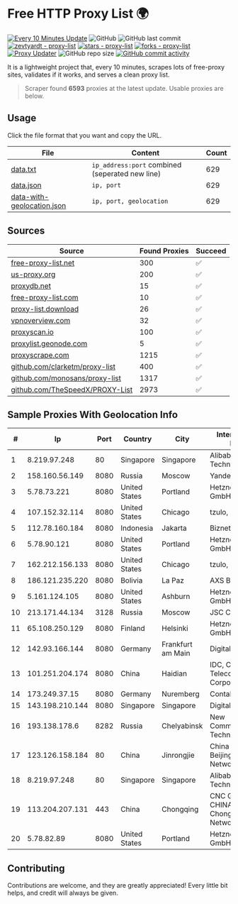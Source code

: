 
# Free HTTP Proxy List 🌍

[![Every 10 Minutes Update](https://github.com/mertguvencli/http-proxy-list/actions/workflows/main.yml/badge.svg?branch=main)](https://github.com/mertguvencli/http-proxy-list/actions/workflows/main.yml)
![GitHub](https://img.shields.io/github/license/mertguvencli/http-proxy-list)
![GitHub last commit](https://img.shields.io/github/last-commit/mertguvencli/http-proxy-list)
[![zevtyardt - proxy-list](https://img.shields.io/static/v1?label=zevtyardt&message=proxy-list&color=blue&logo=github)](https://github.com/zevtyardt/proxy-list "Go to GitHub repo")
[![stars - proxy-list](https://img.shields.io/github/stars/zevtyardt/proxy-list?style=social)](https://github.com/zevtyardt/proxy-list)
[![forks - proxy-list](https://img.shields.io/github/forks/zevtyardt/proxy-list?style=social)](https://github.com/zevtyardt/proxy-list)
[![Proxy Updater](https://github.com/zevtyardt/proxy-list/workflows/Proxy%20Updater/badge.svg)](https://github.com/zevtyardt/proxy-list/actions?query=workflow:"Proxy+Updater")
![GitHub repo size](https://img.shields.io/github/repo-size/zevtyardt/proxy-list)
[![GitHub commit activity](https://img.shields.io/github/commit-activity/m/zevtyardt/proxy-list?logo=commits)](https://github.com/zevtyardt/proxy-list/commits/main)

It is a lightweight project that, every 10 minutes, scrapes lots of free-proxy sites, validates if it works, and serves a clean proxy list.

> Scraper found **6593** proxies at the latest update. Usable proxies are below.

## Usage

Click the file format that you want and copy the URL.

|File|Content|Count|
|----|-------|-----|
|[data.txt](https://raw.githubusercontent.com/mertguvencli/http-proxy-list/main/proxy-list/data.txt)|`ip_address:port` combined (seperated new line)|629|
|[data.json](https://raw.githubusercontent.com/mertguvencli/http-proxy-list/main/proxy-list/data.json)|`ip, port`|629|
|[data-with-geolocation.json](https://raw.githubusercontent.com/mertguvencli/http-proxy-list/main/proxy-list/data-with-geolocation.json)|`ip, port, geolocation`|629|

## Sources

|Source|Found Proxies|Succeed|
|------|-------------|-------|
|[free-proxy-list.net](https://free-proxy-list.net)|300|✅|
|[us-proxy.org](https://www.us-proxy.org)|200|✅|
|[proxydb.net](http://proxydb.net)|15|✅|
|[free-proxy-list.com](https://free-proxy-list.com/?page=&port=&type%5B%5D=http&type%5B%5D=https&up_time=0&search=Search)|10|✅|
|[proxy-list.download](https://www.proxy-list.download/HTTP)|26|✅|
|[vpnoverview.com](https://vpnoverview.com/privacy/anonymous-browsing/free-proxy-servers)|32|✅|
|[proxyscan.io](https://www.proxyscan.io)|100|✅|
|[proxylist.geonode.com](https://proxylist.geonode.com/api/proxy-list?limit=300&page=1&sort_by=lastChecked&sort_type=desc&protocols=http,https)|5|✅|
|[proxyscrape.com](https://api.proxyscrape.com/v2/?request=displayproxies&protocol=http&timeout=10000&country=all&ssl=all&anonymity=all)|1215|✅|
|[github.com/clarketm/proxy-list](https://raw.githubusercontent.com/clarketm/proxy-list/master/proxy-list-raw.txt)|400|✅|
|[github.com/monosans/proxy-list](https://raw.githubusercontent.com/monosans/proxy-list/main/proxies/http.txt)|1317|✅|
|[github.com/TheSpeedX/PROXY-List](https://raw.githubusercontent.com/TheSpeedX/PROXY-List/master/http.txt)|2973|✅|


## Sample Proxies With Geolocation Info

|#|Ip|Port|Country|City|Internet Service Provider|
|-|--|----|-------|----|-------------------------|
|1|8.219.97.248|80|Singapore|Singapore|Alibaba (US) Technology Co., Ltd.|
|2|158.160.56.149|8080|Russia|Moscow|Yandex.Cloud LLC|
|3|5.78.73.221|8080|United States|Portland|Hetzner Online GmbH|
|4|107.152.32.114|8080|United States|Chicago|tzulo, inc.|
|5|112.78.160.184|8080|Indonesia|Jakarta|Biznet Networks|
|6|5.78.90.121|8080|United States|Portland|Hetzner Online GmbH|
|7|162.212.156.133|8080|United States|Chicago|tzulo, inc.|
|8|186.121.235.220|8080|Bolivia|La Paz|AXS Bolivia S. A.|
|9|5.161.124.105|8080|United States|Ashburn|Hetzner Online GmbH|
|10|213.171.44.134|3128|Russia|Moscow|JSC Comcor|
|11|65.108.250.129|8080|Finland|Helsinki|Hetzner Online GmbH|
|12|142.93.166.144|8080|Germany|Frankfurt am Main|DigitalOcean, LLC|
|13|101.251.204.174|8080|China|Haidian|IDC, China Telecommunications Corporation|
|14|173.249.37.15|8080|Germany|Nuremberg|Contabo GmbH|
|15|143.198.210.144|8080|Singapore|Singapore|DigitalOcean, LLC|
|16|193.138.178.6|8282|Russia|Chelyabinsk|New Communication Technologies|
|17|123.126.158.184|80|China|Jinrongjie|China Unicom Beijing Province Network|
|18|8.219.97.248|80|Singapore|Singapore|Alibaba (US) Technology Co., Ltd.|
|19|113.204.207.131|443|China|Chongqing|CNC Group CHINA169 Chongqing Province Network|
|20|5.78.82.89|8080|United States|Portland|Hetzner Online GmbH|



## Contributing

Contributions are welcome, and they are greatly appreciated! Every
little bit helps, and credit will always be given.

